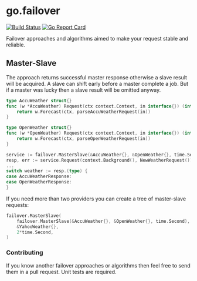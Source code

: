 # go.failover

[![Build Status](https://travis-ci.org/regeda/go.failover.svg?branch=master)](https://travis-ci.org/regeda/go.failover)
[![Go Report Card](https://goreportcard.com/badge/github.com/regeda/go.failover)](https://goreportcard.com/report/github.com/regeda/go.failover)

Failover approaches and algorithms aimed to make your request stable and reliable.

## Master-Slave

The approach returns successful master response otherwise a slave result will be acquired.
A slave can shift early before a master complete a job. But if a master was lucky then a slave result will be omitted anyway.

```go
type AccuWeather struct{}
func (w *AccuWeather) Request(ctx context.Context, in interface{}) (interface{}, error) {
    return w.Forecast(ctx, parseAccuWeatherRequest(in))
}

type OpenWeather struct{}
func (w *OpenWeather) Request(ctx context.Context, in interface{}) (interface{}, error) {
    return w.Forecast(ctx, parseOpenWeatherRequest(in))
}

service := failover.MasterSlave(&AccuWeather{}, &OpenWeather{}, time.Second)
resp, err := service.Request(context.Background(), NewWeatherRequest())
...
switch weather := resp.(type) {
case AccuWeatherResponse:
case OpenWeatherResponse:
}
```

If you need more than two providers you can create a tree of master-slave requests:
```go
failover.MasterSlave(
    failover.MasterSlave(&AccuWeather{}, &OpenWeather{}, time.Second),
    &YahooWeather{},
    2*time.Second,
)
```

### Contributing
If you know another failover approaches or algorithms then feel free to send them in a pull request. Unit tests are required.
